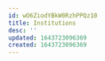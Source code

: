```yaml
---
id: wO6ZiodYBkW0RzhPPQz10
title: Institutions
desc: ''
updated: 1643723096369
created: 1643723096369
---
```


